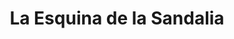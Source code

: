 ---
title: "La Esquina de la Sandalia"
url: /san-isidro-de-el-general/la-esquina-de-la-sandalia/
shop: Schuhe
---